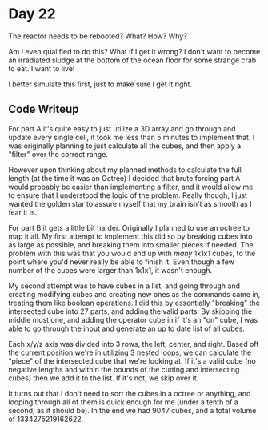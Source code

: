 # Day 22

The reactor needs to be rebooted? What? How? Why?

Am I even qualified to do this? What if I get it wrong? I don't want to become an irradiated sludge at the bottom of the ocean floor for some strange crab to eat. I want to live!

I better simulate this first, just to make sure I get it right.

## **Code Writeup**

For part A it's quite easy to just utilize a 3D array and go through and update every single cell, it took me less than 5 minutes to implement that. I was originally planning to just calculate all the cubes, and then apply a "filter" over the correct range.

However upon thinking about my planned methods to calculate the full length (at the time it was an Octree) I decided that brute forcing part A would probably be easier than implementing a filter, and it would allow me to ensure that I understood the logic of the problem. Really though, I just wanted the golden star to assure myself that my brain isn't as smooth as I fear it is.

For part B it gets a little bit harder. Originally I planned to use an octree to map it all. My first attempt to implement this did so by breaking cubes into as large as possible, and breaking them into smaller pieces if needed. The problem with this was that you would end up with _many_ 1x1x1 cubes, to the point where you'd never really be able to finish it. Even though a few number of the cubes were larger than 1x1x1, it wasn't enough.

My second attempt was to have cubes in a list, and going through and creating modifying cubes and creating new ones as the commands came in, treating them like boolean operations. I did this by essentially "breaking" the intersected cube into 27 parts, and adding the valid parts. By skipping the middle most one, and adding the operator cube in if it's an "on" cube, I was able to go through the input and generate an up to date list of all cubes.

Each x/y/z axis was divided into 3 rows, the left, center, and right. Based off the current position we're in utilizing 3 nested loops, we can calculate the "piece" of the intersected cube that we're looking at. If it's a valid cube (no negative lengths and within the bounds of the cutting and intersecting cubes) then we add it to the list. If it's not, we skip over it.

It turns out that I don't need to sort the cubes in a octree or anything, and looping through all of them is quick enough for me (under a tenth of a second, as it should be). In the end we had 9047 cubes, and a total volume of 1334275219162622.
